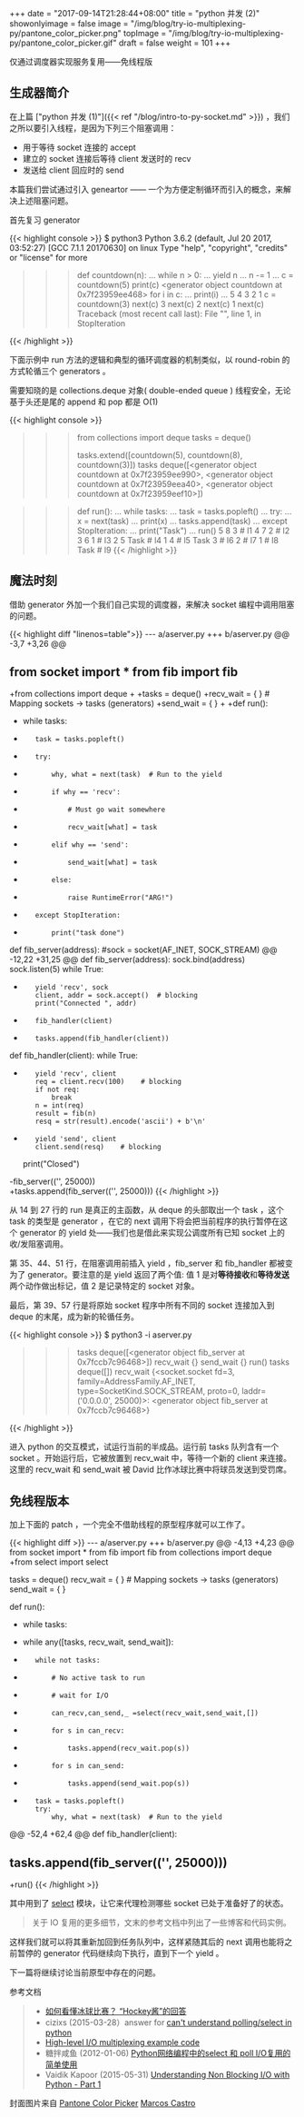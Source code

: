 +++
date = "2017-09-14T21:28:44+08:00"
title = "python 并发 (2)"
showonlyimage = false
image = "/img/blog/try-io-multiplexing-py/pantone_color_picker.png"
topImage = "/img/blog/try-io-multiplexing-py/pantone_color_picker.gif"
draft = false
weight = 101
+++

仅通过调度器实现服务复用——免线程版
<!--more-->

## 生成器简介

在上篇 ["python 并发 (1)"]({{< ref "/blog/intro-to-py-socket.md" >}}) ，我们之所以要引入线程，是因为下列三个阻塞调用：

- 用于等待 socket 连接的 accept
- 建立的 socket 连接后等待 client 发送时的 recv
- 发送给 client 回应时的 send

本篇我们尝试通过引入 geneartor —— 一个为方便定制循环而引入的概念，来解决上述阻塞问题。

首先复习 generator

{{< highlight console >}}
$ python3
Python 3.6.2 (default, Jul 20 2017, 03:52:27)
[GCC 7.1.1 20170630] on linux
Type "help", "copyright", "credits" or "license" for more
>>> def countdown(n):
...     while n > 0:
...         yield n
...         n -= 1
...
>>> c = countdown(5)
>>> print(c)
<generator object countdown at 0x7f23959ee468>
>>> for i in c:
...     print(i)
...
5
4
3
2
1
>>> c = countdown(3)
>>> next(c)
3
>>> next(c)
2
>>> next(c)
1
>>> next(c)
Traceback (most recent call last):
  File "<stdin>", line 1, in <module>
StopIteration

{{< /highlight >}}

下面示例中 run 方法的逻辑和典型的循环调度器的机制类似，以 round-robin 的方式轮循三个 generators 。

需要知晓的是 collections.deque 对象( double-ended queue ) 线程安全，无论基于头还是尾的 append 和 pop 都是 O(1)

{{< highlight console >}}

>>> from collections import deque
>>> tasks = deque()
>>>
>>> tasks.extend([countdown(5), countdown(8), countdown(3)])
>>> tasks
deque([<generator object countdown at 0x7f23959ee990>,
       <generator object countdown at 0x7f23959eea40>,
       <generator object countdown at 0x7f23959eef10>])

>>> def run():
...     while tasks:
...         task = tasks.popleft()
...         try:
...             x = next(task)
...             print(x)
...             tasks.append(task)
...         except StopIteration:
...             print("Task")
...
>>> run()
5
8
3    # l1
4
7
2    # l2
3
6
1    # l3
2
5
Task # l4
1
4    # l5
Task
3    # l6
2    # l7
1    # l8
Task # l9
{{< /highlight >}}

## 魔法时刻

借助 generator 外加一个我们自己实现的调度器，来解决 socket 编程中调用阻塞的问题。

{{< highlight diff "linenos=table">}}
--- a/aserver.py
+++ b/aserver.py
@@ -3,7 +3,26 @@

 from socket import *
 from fib import fib
-
+from collections import deque
+
+tasks = deque()
+recv_wait = { } # Mapping sockets -> tasks (generators)
+send_wait = { }
+
+def run():
+    while tasks:
+        task = tasks.popleft()
+        try:
+            why, what = next(task)  # Run to the yield
+            if why == 'recv':
+                # Must go wait somewhere
+                recv_wait[what] = task
+            elif why == 'send':
+                send_wait[what] = task
+            else:
+                raise RuntimeError("ARG!")
+        except StopIteration:
+            print("task done")

 def fib_server(address):
     #sock = socket(AF_INET, SOCK_STREAM)
@@ -12,22 +31,25 @@ def fib_server(address):
     sock.bind(address)
     sock.listen(5)
     while True:
+        yield 'recv', sock
         client, addr = sock.accept()  # blocking
         print("Connected ", addr)
-        fib_handler(client)
+        tasks.append(fib_handler(client))


 def fib_handler(client):
     while True:
+        yield 'recv', client
         req = client.recv(100)    # blocking
         if not req:
             break
         n = int(req)
         result = fib(n)
         resq = str(result).encode('ascii') + b'\n'
+        yield 'send', client
         client.send(resq)    # blocking
     print("Closed")


-fib_server(('', 25000))    
+tasks.append(fib_server(('', 25000)))
{{< /highlight >}}

从 14 到 27 行的 run 是真正的主函数，从 deque 的头部取出一个 task ，这个 task 的类型是 generator ，在它的 next 调用下将会把当前程序的执行暂停在这个 generator 的 yield 处——我们也是借此来实现公调度所有已知 socket 上的收/发阻塞调用。

第 35、44、51 行，在阻塞调用前插入 yield ，fib_server 和 fib_handler 都被变为了 generator。要注意的是 yield 返回了两个值: 值 1 是对**等待接收**和**等待发送**两个动作做出标记，值 2 是记录特定的 socket 对象。

最后，第 39、57 行是将原始 socket 程序中所有不同的 socket 连接加入到 deque 的末尾，成为新的轮循任务。

{{< highlight console >}}
$ python3 -i aserver.py
>>> tasks
deque([<generator object fib_server at 0x7fccb7c96468>])
>>> recv_wait
{}
>>> send_wait
{}
>>> run()
>>> tasks
deque([])
>>> recv_wait
{<socket.socket
    fd=3,
    family=AddressFamily.AF_INET,
    type=SocketKind.SOCK_STREAM,
    proto=0,
    laddr=('0.0.0.0', 25000)>:
<generator object fib_server at 0x7fccb7c96468>}

{{< /highlight >}}

进入 python 的交互模式，试运行当前的半成品。运行前 tasks 队列含有一个 socket 。开始运行后，它被放置到 recv_wait 中，等待一个新的 client 来连接。这里的 recv_wait 和 send_wait 被 David 比作冰球比赛中将球员发送到受罚席。

## 免线程版本

加上下面的 patch ，一个完全不借助线程的原型程序就可以工作了。

{{< highlight diff >}}
--- a/aserver.py
+++ b/aserver.py
@@ -4,13 +4,23 @@
 from socket import *
 from fib import fib
 from collections import deque
+from select import select

 tasks = deque()
 recv_wait = { }   # Mapping sockets -> tasks (generators)
 send_wait = { }

 def run():
-    while tasks:
+    while any([tasks, recv_wait, send_wait]):
+        while not tasks:
+            # No active task to run
+            # wait for I/O
+            can_recv,can_send,_ =select(recv_wait,send_wait,[])
+            for s in can_recv:
+                tasks.append(recv_wait.pop(s))
+            for s in can_send:
+                tasks.append(send_wait.pop(s))
+
         task = tasks.popleft()
         try:
             why, what = next(task)  # Run to the yield
@@ -52,4 +62,4 @@ def fib_handler(client):


 tasks.append(fib_server(('', 25000)))
-
+run()
{{< /highlight >}}

其中用到了 [select](https://docs.python.org/3/library/select.html) 模块，让它来代理检测哪些 socket 已处于准备好了的状态。

> 关于 IO 复用的更多细节，文末的参考文档中列出了一些博客和代码实例。

这样我们就可以将其重新加回到任务队列中，这样紧随其后的 next 调用也能将之前暂停的 generator 代码继续向下执行，直到下一个 yield 。

下一篇将继续讨论当前原型中存在的问题。

参考文档

> - [如何看懂冰球比赛？ “Hockey酱”的回答](https://www.zhihu.com/question/48783686)
> - cizixs (2015-03-28）answer for [can't understand polling/select in python](https://stackoverflow.com/a/29315348/4393386)
> - [High-level I/O multiplexing example code](https://docs.python.org/3/library/selectors.html#examples)
> - 糖拌咸鱼 (2012-01-06) [Python网络编程中的select 和 poll I/O复用的简单使用](http://www.cnblogs.com/coser/archive/2012/01/06/2315216.html)
> - Vaidik Kapoor (2015-05-31) [Understanding Non Blocking I/O with Python - Part 1](https://vaidik.in/blog/understanding-non-blocking-io-with-python-part-1.html)

封面图片来自 [Pantone Color Picker](https://dribbble.com/shots/2511494-Pantone-Color-Picker) <a href="https://dribbble.com/marcoscv"><i class="fa fa-dribbble" aria-hidden="true"></i> Marcos Castro</a>
